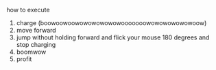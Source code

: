 how to execute

1. charge (boowoowoowowowowowowooooooowowowowowowoow)
2. move forward
3. jump without holding forward and flick your mouse 180 degrees and stop charging
4. boomwow
5. profit